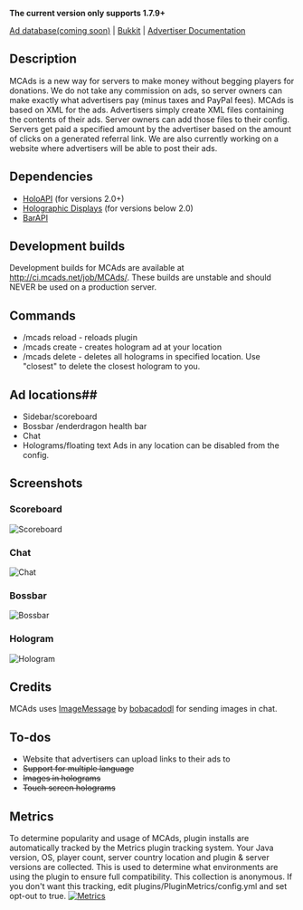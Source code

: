 **The current version only supports 1.7.9+**

[Ad database(coming soon)](http://mcads.net) | [Bukkit](http://dev.bukkit.org/bukkit-plugins/mcads) | [Advertiser Documentation](https://github.com/MCAds/Plugin/wiki/Advertiser-documentation)

## Description ##
MCAds is a new way for servers to make money without begging players for donations. We do not take any commission on ads, so server owners can make exactly what advertisers pay (minus taxes and PayPal fees). MCAds is based on XML for the ads. Advertisers simply create XML files containing the contents of their ads. Server owners can add those files to their config. Servers get paid a specified amount by the advertiser based on the amount of clicks on a generated referral link. We are also currently working on a website where advertisers will be able to post their ads.

## Dependencies ##
* [HoloAPI](http://dev.bukkit.org/bukkit-plugins/holoapi/) (for versions 2.0+)
* [Holographic Displays](http://dev.bukkit.org/bukkit-plugins/holographic-displays) (for versions below 2.0)
* [BarAPI](http://dev.bukkit.org/bukkit-plugins/bar-api/)

## Development builds ##
Development builds for MCAds are available at http://ci.mcads.net/job/MCAds/. These builds are unstable and should NEVER be used on a production server.

## Commands ##
* /mcads reload - reloads plugin
* /mcads create - creates hologram ad at your location
* /mcads delete <radius>- deletes all holograms in specified location. Use "closest" to delete the closest hologram to you.

## Ad locations##
* Sidebar/scoreboard
* Bossbar /enderdragon health bar
* Chat
* Holograms/floating text
Ads in any location can be disabled from the config.

## Screenshots ##
### Scoreboard ###
![Scoreboard](http://mcads.net/examples/scoreboard.1.png)
### Chat ###
![Chat](http://mcads.net/examples/chat_with_image_new.png)
### Bossbar ###
![Bossbar](http://mcads.net/examples/bossbar.png)
### Hologram ###
![Hologram](http://mcads.net/examples/hologram_with_image.png)

## Credits ##
MCAds uses [ImageMessage](http://forums.bukkit.org/threads/lib-imagemessage-v2-1-send-images-to-players-via-the-chat.204902/) by [bobacadodl](http://forums.bukkit.org/members/bobacadodl.90595184/) for sending images in chat.

## To-dos ##
* Website that advertisers can upload links to their ads to
* ~~Support for multiple language~~
* ~~Images in holograms~~
* ~~Touch screen holograms~~

## Metrics ##
To determine popularity and usage of MCAds, plugin installs are automatically tracked by the Metrics plugin tracking system. Your Java version, OS, player count, server country location and plugin & server versions are collected. This is used to determine what environments are using the plugin to ensure full compatibility. This collection is anonymous. If you don't want this tracking, edit plugins/PluginMetrics/config.yml and set opt-out to true. 
[![Metrics](http://api.mcstats.org/signature/MCAds.png)](http://mcstats.org/plugin/MCAds)
